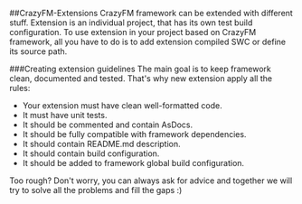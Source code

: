 ##CrazyFM-Extensions
CrazyFM framework can be extended with different stuff.
Extension is an individual project, that has its own test build configuration.
To use extension in your project based on CrazyFM framework, all you have to do is to add extension compiled SWC or define its source path.
 
###Creating extension guidelines
The main goal is to keep framework clean, documented and tested.
That's why new extension apply all the rules:

* Your extension must have clean well-formatted code.
* It must have unit tests.
* It should be commented and contain AsDocs.
* It should be fully compatible with framework dependencies.
* It should contain README.md description.
* It should contain build configuration.
* It should be added to framework global build configuration.
 
Too rough? Don't worry, you can always ask for advice and together we will try to solve all the problems and fill the gaps :) 